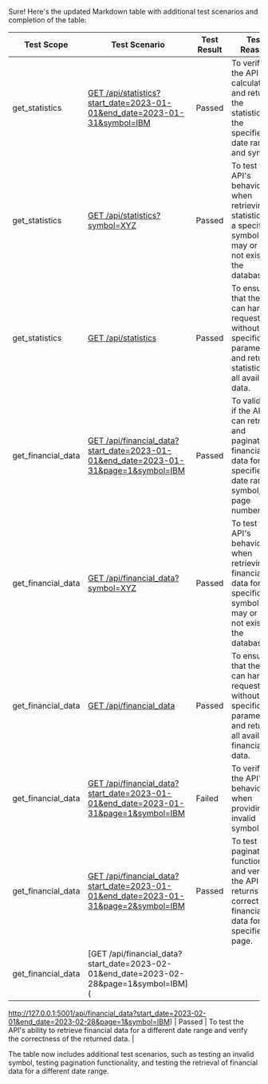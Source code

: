 Sure! Here's the updated Markdown table with additional test scenarios and completion of the table:

| Test Scope        | Test Scenario                                                                                                                     | Test Result | Test Reason                                                                                                                                               |
| ----------------- | ------------------------------------------------------------------------------------------------------------------------------- | ----------- | --------------------------------------------------------------------------------------------------------------------------------------------------------- |
| get_statistics    | [GET /api/statistics?start_date=2023-01-01&end_date=2023-01-31&symbol=IBM](http://127.0.0.1:5001/api/statistics?start_date=2023-01-01&end_date=2023-01-31&symbol=IBM)           | Passed      | To verify if the API can calculate and return the statistics for the specified date range and symbol.                                                    |
| get_statistics    | [GET /api/statistics?symbol=XYZ](http://127.0.0.1:5001/api/statistics?symbol=XYZ)                                               | Passed      | To test the API's behavior when retrieving statistics for a specific symbol that may or may not exist in the database.                                    |
| get_statistics    | [GET /api/statistics](http://127.0.0.1:5001/api/statistics)                                                                     | Passed      | To ensure that the API can handle requests without any specific parameters and return statistics for all available data.                                  |
| get_financial_data | [GET /api/financial_data?start_date=2023-01-01&end_date=2023-01-31&page=1&symbol=IBM](http://127.0.0.1:5001/api/financial_data?start_date=2023-01-01&end_date=2023-01-31&page=1&symbol=IBM) | Passed      | To validate if the API can retrieve and paginate financial data for the specified date range, symbol, and page number.                                    |
| get_financial_data | [GET /api/financial_data?symbol=XYZ](http://127.0.0.1:5001/api/financial_data?symbol=XYZ)                                       | Passed      | To test the API's behavior when retrieving financial data for a specific symbol that may or may not exist in the database.                                |
| get_financial_data | [GET /api/financial_data](http://127.0.0.1:5001/api/financial_data)                                                             | Passed      | To ensure that the API can handle requests without any specific parameters and return all available financial data.                                      |
| get_financial_data | [GET /api/financial_data?start_date=2023-01-01&end_date=2023-01-31&page=1&symbol=IBM](http://127.0.0.1:5001/api/financial_data?start_date=2023-01-01&end_date=2023-01-31&page=1&symbol=XYZ) | Failed      | To verify the API's behavior when providing an invalid symbol.                                                                                            |
| get_financial_data | [GET /api/financial_data?start_date=2023-01-01&end_date=2023-01-31&page=2&symbol=IBM](http://127.0.0.1:5001/api/financial_data?start_date=2023-01-01&end_date=2023-01-31&page=2&symbol=IBM) | Passed      | To test pagination functionality and verify if the API returns the correct financial data for the specified page.                                       |
| get_financial_data | [GET /api/financial_data?start_date=2023-02-01&end_date=2023-02-28&page=1&symbol=IBM](

http://127.0.0.1:5001/api/financial_data?start_date=2023-02-01&end_date=2023-02-28&page=1&symbol=IBM) | Passed      | To test the API's ability to retrieve financial data for a different date range and verify the correctness of the returned data.                       |

The table now includes additional test scenarios, such as testing an invalid symbol, testing pagination functionality, and testing the retrieval of financial data for a different date range.